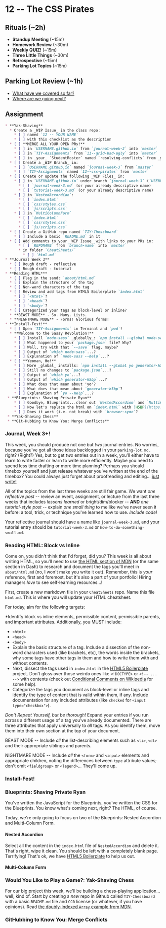 # 12 -- The CSS Pirates

## Rituals (~2h)

* **Standup Meeting** (~15m)
* **Homework Review** (~30m)
* **Weekly QUIZ!** (~15m)
* **Three Little Things** (~30m)
* **Retrospective** (~15m)
* **Parking Lot Topics** (~15m)

## Parking Lot Review (~1h)

* [What have we covered so far?](https://github.com/TIY-Durham/2015-FALL-FEE/wiki/Parking-Lot)
* [Where are we going next?](https://github.com/TIY-Durham/2015-FALL-FEE/wiki/Course-Timeline)


## Assignment

```markdown
* **Yak-Shaving**
  * Create a _WIP Issue_ in the class repo:
    * [ ] named `12 -- YOUR NAME`
    * [ ] with this checklist as the description
  * [ ] **MERGE ALL YOUR OPEN PRs!**
    * [ ] in `USERNAME.github.io` from `journal-week-2` into `master`
    * [ ] in `TIY-Assignments` from `11--grid-bad-ugly` into `master`
    * [ ] in _your_ `StudentRoster` named `resolving-conflicts` from _your_ `master`
  * [ ] Create a _WIP Branch_ in:
    * [ ] `USERNAME.github.io` named `journal-week-3` from `master`
    * [ ] `TIY-Assignments` named `12--css-pirates` from `master`
  * [ ] Create or update the following _WIP Files_ in:
    * [ ] in `USERNAME.github.io` under branch `journal-week-3` (`USERNAME.github.io:journal-week-3`)
      * [ ] `journal-week-3.md` (or your already descriptive name)
      * [ ] `tutorial-week-3.md` (or your already descriptive name)
    * [ ] in `NestedAccordian`:
      * [ ] `index.html`
      * [ ] `css/styles.css`
      * [ ] `js/scripts.css`
    * [ ] in `MultiColumnForm`
      * [ ] `index.html`
      * [ ] `css/styles.css`
      * [ ] `js/scripts.css`
  * [ ] Create a GitHub repo named `TIY-Chessboard`
    * [ ] Include a basic `README.md` in it
  * [ ] Add comments to your _WIP Issue_ with links to your PRs in:
      * [ ] `REPONAME` from `branch-name` into `master`
      * in folder `CheatSheets/`
        * [ ] `html.md`
* **Journal Week 3**
  * [ ] Rough draft - reflective 
  * [ ] Rough draft - tutorial 
* **Reading HTML***
  * [ ] Flag in the sand: `about/html.md`
  * [ ] Explain the structure of the tag
  * [ ] Non-word characters of the tag
  * [ ] Review and add tags from HTML5 Boilerplate `index.html`
    * [ ] `<html>`?
    * [ ] `<head>`?
    * [ ] `<body>`?
  * [ ] Categorized your tags as block-level or inline?
  * **BEAST MODE** - So. Many. Lists.
  * **NIGHTMARE MODE** - Forms! Glorious forms!
* **Install-Fest!**
  * [ ] Open `TIY-Assignments` in Terminal and `pwd`!
  * **Welcome to the Sassy Revolution!**
    * [ ] Install `node-sass` _globally_: `npm install --global node-sass`
    * [ ] What happened to your `package.json` file? Why?
    * [ ] Well, try with that `--save` flag, maybe?
    * [ ] Output of `which node-sass`...?
    * [ ] Explanation of `node-sass --help`...?
  * [ ] **Yeoman, Ho!**
    * [ ] More _global_ installs: `npm install --global yo generator-h5bp`
    * [ ] Still no changes to `package.json`...?
    * [ ] Output of `which yo`...?
    * [ ] Output of `which generator-h5bp`...?
    * [ ] What does that mean about 'yo'?
    * [ ] What does that mean about `generator-h5bp`?
    * [ ] Explanation of `yo --help`...?
 * **Blueprints: Shaving Private Ryan**
    * [ ] Goodbye, Blueprints...clear out `NestedAccordion` and `MultiColumnForm`
    * [ ] Now let's replace the html on `index.html` with [H5BP](https://html5boilerplate.com/)
    * [ ] Does it work (i.e. not break) with `browser-sync`?
 * **Yak-Shaving Chess**
 * **Git-Hubbing to Know You: Merge Conflicts**
```

### Journal, Week 3+!

This week, you should produce not one but _two_ journal entries. No worries, because you've got all those ideas backlogged in your `parking-lot.md`, right? (Right?) Yes, but to get _two_ entries out in a week, you'll either have to learn to write faster or learn to write more efficiently. Maybe you need to spend less time drafting or more time planning? Perhaps you should timebox yourself and just release whatever you've written at the end of the timebox? You could always just forget about proofreading and editing... [just write!](http://john.do/today/)

All of the topics from the last three weeks are still fair game. We want _one reflective post_ -- review an event, assignment, or lecture from the last three weeks that includes _lessons learned_ or bright/dim/blocker -- **AND** _one tutorial-style post_ -- explain _one small thing_ to me like we've never seen it before: a tool, trick, or technique you've learned how to use. _Include code!_

Your reflective journal should have a name like `journal-week-3.md`, and your tutorial entry should be `tutorial-week-3.md` or `how-to-do-something-small.md`.

### Reading HTML: Block vs Inline

Come on, you didn't think that I'd forget, did you? This week is all about writing HTML, so you'll need to use [the HTML section of MDN](https://developer.mozilla.org/en-US/docs/Web/HTML) (or the same section in Dash) to research and document the tags you'll meet in `about/html.md` (no, I won't make you write it out). Remember, this is _your_ reference, first and foremost, but it's also a part of your portfolio! Hiring managers _love_ to see self-learning resources...!

First, create a new markdown file in your `CheatSheets` repo. Name this file `html.md`. This is where you will update your HTML cheatsheet.

For today, aim for the following targets:

*Identify block vs inline elements, permissible content, permissible parents, and important attributes. Additionally, you MUST include:
* `<html>`
* `<head>`
* `<body>`
* Explain the basic structure of a tag. Include a dissection of the non-word characters used (like brackets, etc), the words inside the brackets, why some tags have other tags in them and how to write them with and without contents.
* Next, dissect the tags used in `index.html` in the [HTML5 Boilerplate](http://html5boilerplate.com) project. Don't gloss over those weirdo ones like `<!DOCTYPE>` or `<!-- ... -->` with contents (check out [Conditional Comments on Wikipedia](http://en.m.wikipedia.org/wiki/Conditional_comment) for some help).
* Categorize the tags you document as block-level or inline tags and identify the type of content that is valid within them, if any. Include documentation for any included attributes (like `checked` for `<input type="checkbox">`).

_Don't Repeat Yourself, but be thorough!_ Expand your entries if you run across a different usage of a tag you've already documented. There are three attributes that apply universally to _all_ tags. As you identify them, move them into their own section at the top of your document.

BEAST MODE -- Include _all_ the list-describing elements such as `<li>`, `<dt>` and their appropriate siblings and parents.

NIGHTMARE MODE -- Include _all_ the `<form>` and `<input>` elements and appropriate children, noting the differences between `type` attribute values; don't omit `<fieldgroup>` or `<legend>`... They'll come up.

### Install-Fest!

### Blueprints: Shaving Private Ryan

You've written the JavaScript for the Blueprints, you've written the CSS for the Blueprints. You know what's coming next, right? The HTML, of course. 

Today, we're only going to focus on two of the Blueprints: Nested Accordion and Multi-Column Form.

#### Nested Accordion

Select all the content in the `index.html` file of `NestedAccordion` and delete it. That's right, wipe it clean. You should be left with a completely blank page. Terrifying! That's ok, we have [HTML5 Boilerplate](https://html5boilerplate.com/) to help us out.

#### Multi-Column Form

### Would You Like to Play a Game?: Yak-Shaving Chess

For our big project this week, we'll be building a chess-playing application... well, kind of. Start by creating a _new_ repo in Github called `TIY-Chessboard` with a basic `README.md` file and `CC0` license (or whatever, if you have opinions). Read [the doubly-indexed `Array` example from MDN](https://developer.mozilla.org/en-US/docs/Web/JavaScript/Reference/Global_Objects/Array#Creating_a_two-dimensional_array).

### GitHubbing to Know You: Merge Conflicts
